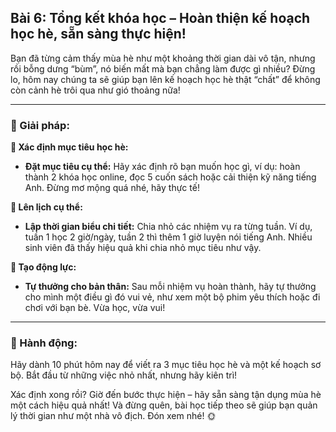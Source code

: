 ## Bài 6: Tổng kết khóa học – Hoàn thiện kế hoạch học hè, sẵn sàng thực hiện!

Bạn đã từng cảm thấy mùa hè như một khoảng thời gian dài vô tận, nhưng rồi bỗng dưng “bùm”, nó biến mất mà bạn chẳng làm được gì nhiều? Đừng lo, hôm nay chúng ta sẽ giúp bạn lên kế hoạch học hè thật “chất” để không còn cảnh hè trôi qua như gió thoảng nữa!

---

### 📌 Giải pháp:

**🔹 Xác định mục tiêu học hè:**
- **Đặt mục tiêu cụ thể:** Hãy xác định rõ bạn muốn học gì, ví dụ: hoàn thành 2 khóa học online, đọc 5 cuốn sách hoặc cải thiện kỹ năng tiếng Anh. Đừng mơ mộng quá nhé, hãy thực tế!

**🔹 Lên lịch cụ thể:**
- **Lập thời gian biểu chi tiết:** Chia nhỏ các nhiệm vụ ra từng tuần. Ví dụ, tuần 1 học 2 giờ/ngày, tuần 2 thì thêm 1 giờ luyện nói tiếng Anh. Nhiều sinh viên đã thấy hiệu quả khi chia nhỏ mục tiêu như vậy.

**🔹 Tạo động lực:**
- **Tự thưởng cho bản thân:** Sau mỗi nhiệm vụ hoàn thành, hãy tự thưởng cho mình một điều gì đó vui vẻ, như xem một bộ phim yêu thích hoặc đi chơi với bạn bè. Vừa học, vừa vui!

---

### 🚀 Hành động:

Hãy dành 10 phút hôm nay để viết ra 3 mục tiêu học hè và một kế hoạch sơ bộ. Bắt đầu từ những việc nhỏ nhất, nhưng hãy kiên trì!

Xác định xong rồi? Giờ đến bước thực hiện – hãy sẵn sàng tận dụng mùa hè một cách hiệu quả nhất! Và đừng quên, bài học tiếp theo sẽ giúp bạn quản lý thời gian như một nhà vô địch. Đón xem nhé! 🌞